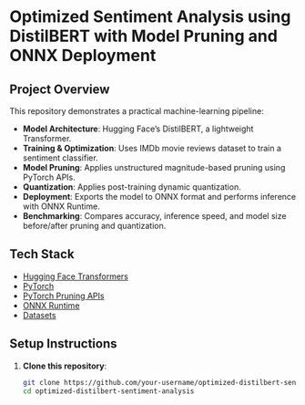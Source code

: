 # Optimized Sentiment Analysis using DistilBERT with Model Pruning and ONNX Deployment

## Project Overview

This repository demonstrates a practical machine-learning pipeline:

- **Model Architecture**: Hugging Face’s DistilBERT, a lightweight Transformer.
- **Training & Optimization**: Uses IMDb movie reviews dataset to train a sentiment classifier.
- **Model Pruning**: Applies unstructured magnitude-based pruning using PyTorch APIs.
- **Quantization**: Applies post-training dynamic quantization.
- **Deployment**: Exports the model to ONNX format and performs inference with ONNX Runtime.
- **Benchmarking**: Compares accuracy, inference speed, and model size before/after pruning and quantization.

## Tech Stack

- [Hugging Face Transformers](https://github.com/huggingface/transformers)
- [PyTorch](https://pytorch.org/)
- [PyTorch Pruning APIs](https://pytorch.org/docs/stable/generated/torch.nn.utils.prune.html)
- [ONNX Runtime](https://onnxruntime.ai/)
- [Datasets](https://github.com/huggingface/datasets)

## Setup Instructions

1. **Clone this repository**:
   ```bash
   git clone https://github.com/your-username/optimized-distilbert-sentiment-analysis.git
   cd optimized-distilbert-sentiment-analysis
   ```
